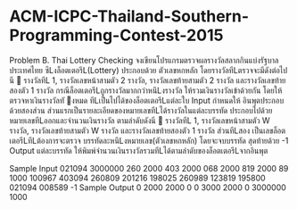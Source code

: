 # ACM-ICPC-Thailand-Southern-Programming-Contest-2015
Problem B. Thai Lottery Checking 
จงเขียนโปรแกรมตรวจผลรางวัลสลากกินแบ่งรัฐบาลประเทศไทย ซึLงล็อตเตอรีL(Lottery) ประกอบด้วย
ตัวเลขหกหลัก โดยรางวัลทีLตรวจจะมีดังต่อไปนี  รางวัลทีL 1, รางวัลเลขหน้าสามตัว 2 รางวัล, รางวัลเลขท้ายสามตัว
2 รางวัล และรางวัลเลขท้ายสองตัว 1 รางวัล
 กรณีล็อตเตอรีLถูกรางวัลมากกว่าหนึLงรางวัล ให้รวมเงินรางวัลเข้าด้วยกัน โดยให้ตรวจหาเงินรางวัลทั งหมด
ทีLเป็นไปได้ของล็อตเตอรีLแต่ละใบ
Input
 กําหนดให้ อินพุตประกอบด้วยสองส่วน ส่วนแรกเป็นรายละเอียดของหมายเลขทีLได้รางวัลในแต่ละบรรทัด
ประกอบไปด้วย หมายเลขทีLออกและจํานวนเงินรางวัล ตามลําดับดังนี  รางวัลทีL 1, รางวัลเลขหน้าสามตัว W รางวัล,
รางวัลเลขท้ายสามตัว W รางวัล และรางวัลเลขท้ายสองตัว 1 รางวัล
 ส่วนทีLสอง เป็นเลขล็อตเตอรีLทีLต้องการจะตรวจ บรรทัดละหนึLงหมายเลข(ตัวเลขหกหลัก) โดยจะจบบรรทัด
สุดท้ายด้วย -1
Output
 แต่ละบรรทัด ให้พิมพ์จํานวนเงินรางวัลรวมทีLได้ตามลําดับของล็อตเตอรีLจากอินพุต
 
Sample Input 
021094 3000000
260 2000
403 2000
068 2000
819 2000
89 1000
100967
403094
260809
201216
198025
260989
123819
195800
021094
008589
-1
Sample Output 
0
2000
2000
0
0
3000
2000
0
3000000
1000 

